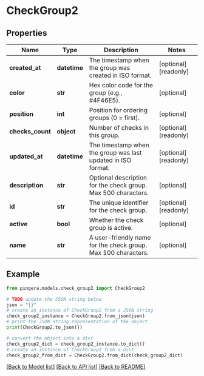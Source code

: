 # CheckGroup2


## Properties

Name | Type | Description | Notes
------------ | ------------- | ------------- | -------------
**created_at** | **datetime** | The timestamp when the group was created in ISO format. | [optional] [readonly] 
**color** | **str** | Hex color code for the group (e.g., #4F46E5). | [optional] 
**position** | **int** | Position for ordering groups (0 &#x3D; first). | [optional] 
**checks_count** | **object** | Number of checks in this group. | [optional] [readonly] 
**updated_at** | **datetime** | The timestamp when the group was last updated in ISO format. | [optional] [readonly] 
**description** | **str** | Optional description for the check group. Max 500 characters. | [optional] 
**id** | **str** | The unique identifier for the check group. | [optional] [readonly] 
**active** | **bool** | Whether the check group is active. | [optional] 
**name** | **str** | A user-friendly name for the check group. Max 100 characters. | [optional] 

## Example

```python
from pingera.models.check_group2 import CheckGroup2

# TODO update the JSON string below
json = "{}"
# create an instance of CheckGroup2 from a JSON string
check_group2_instance = CheckGroup2.from_json(json)
# print the JSON string representation of the object
print(CheckGroup2.to_json())

# convert the object into a dict
check_group2_dict = check_group2_instance.to_dict()
# create an instance of CheckGroup2 from a dict
check_group2_from_dict = CheckGroup2.from_dict(check_group2_dict)
```
[[Back to Model list]](../README.md#documentation-for-models) [[Back to API list]](../README.md#documentation-for-api-endpoints) [[Back to README]](../README.md)



